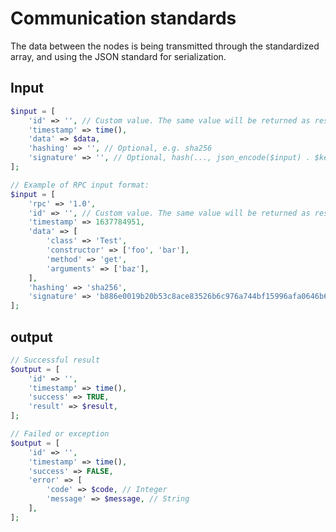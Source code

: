 # Communication standards  #

The data between the nodes is being transmitted through the standardized array, and using the JSON standard for serialization.

## Input ##
```php
$input = [
	'id' => '',	// Custom value. The same value will be returned as response of server.
	'timestamp' => time(),
	'data' => $data,
	'hashing' => '', // Optional, e.g. sha256
	'signature' => '', // Optional, hash(..., json_encode($input) . $key)
];
```
  
```php
// Example of RPC input format:
$input = [
	'rpc' => '1.0', 
	'id' => '',	// Custom value. The same value will be returned as response of server.
	'timestamp' => 1637784951,
	'data' => [
		'class' => 'Test',
		'constructor' => ['foo', 'bar'],
		'method' => 'get',
		'arguments' => ['baz'],
	],
	'hashing' => 'sha256',
	'signature' => 'b886e0019b20b53c8ace83526b6c976a744bf15996afa0646b67209f3f7a9273',
];
```
## output ##
```php
// Successful result
$output = [
	'id' => '',
	'timestamp' => time(),
	'success' => TRUE,
	'result' => $result,
];

// Failed or exception
$output = [
	'id' => '',
	'timestamp' => time(),
	'success' => FALSE,
	'error' => [
		'code' => $code, // Integer
		'message' => $message, // String
	],
];
```
